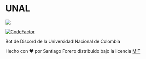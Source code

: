 # UNAL

[![](https://img.shields.io/discord/887360087713267783?color=%20%237289da%20&label=SERVIDOR%20DE%20SOPORTE&logo=DISCORD&style=for-the-badge)](https://discord.gg/sapz3mSFyU)

[![CodeFactor](https://www.codefactor.io/repository/github/forerosantiago/unal-discord-bot/badge)](https://www.codefactor.io/repository/github/forerosantiago/unal-discord-bot)

Bot de Discord de la Universidad Nacional de Colombia

Hecho con &#9829; por Santiago Forero distribuido bajo la licencia [MIT](https://forero.mit-license.org/)
